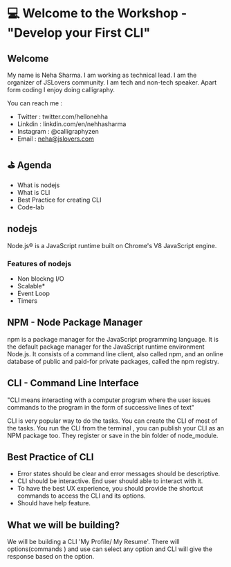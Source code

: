 # :computer: Welcome to the Workshop - "Develop your First CLI"

## Welcome

My name is Neha Sharma. I am working as technical lead. I am the organizer of JSLovers community. I am tech and non-tech speaker. Apart form coding I enjoy doing calligraphy.

You can reach me :

- Twitter : twitter.com/hellonehha
- Linkdin : linkdin.com/en/nehhasharma
- Instagram : @calligraphyzen
- Email : neha@jslovers.com

## :golf: Agenda

- What is nodejs
- What is CLI
- Best Practice for creating CLI
- Code-lab

## nodejs

Node.js® is a JavaScript runtime built on Chrome's V8 JavaScript engine.

### Features of nodejs

- Non blockng I/O
- Scalable\*
- Event Loop
- Timers

## NPM - Node Package Manager

npm is a package manager for the JavaScript programming language. It is the default package manager for the JavaScript runtime environment Node.js. It consists of a command line client, also called npm, and an online database of public and paid-for private packages, called the npm registry.

## CLI - Command Line Interface

"CLI means interacting with a computer program where the user issues commands to the program in the form of successive lines of text"

CLI is very popular way to do the tasks. You can create the CLI of most of the tasks. You run the CLI from the terminal , you can publish your CLI as an NPM package too. They register or save in the bin folder of node_module.

## Best Practice of CLI

- Error states should be clear and error messages should be descriptive.
- CLI should be interactive. End user should able to interact with it.
- To have the best UX experience, you should provide the shortcut commands to access the CLI and its options.
- Should have help feature.

## What we will be building?

We will be building a CLI 'My Profile/ My Resume'. There will options(commands
) and use can select any option and CLI will give the response based on the option.

